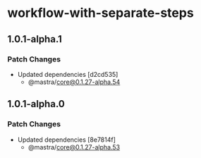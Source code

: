 # workflow-with-separate-steps

## 1.0.1-alpha.1

### Patch Changes

- Updated dependencies [d2cd535]
  - @mastra/core@0.1.27-alpha.54

## 1.0.1-alpha.0

### Patch Changes

- Updated dependencies [8e7814f]
  - @mastra/core@0.1.27-alpha.53
